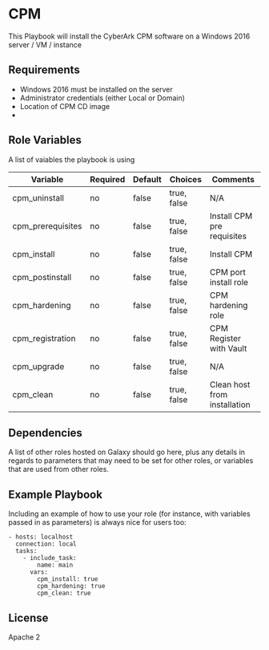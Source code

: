 CPM
=========

This Playbook will install the CyberArk CPM software on a Windows 2016 server / VM / instance

Requirements
------------

- Windows 2016 must be installed on the server
- Administrator credentials (either Local or Domain)
- Location of CPM CD image
- 

Role Variables
--------------

A list of vaiables the playbook is using 

| Variable                  | Required | Default | Choices                   | Comments                                 |
|---------------------------|----------|---------|---------------------------|------------------------------------------|
| cpm_uninstall             | no       | false   | true, false               | N/A                                      |
| cpm_prerequisites         | no       | false   | true, false               | Install CPM pre requisites               |
| cpm_install               | no       | false   | true, false               | Install CPM                              |
| cpm_postinstall           | no       | false   | true, false               | CPM port install role                    |
| cpm_hardening             | no       | false   | true, false               | CPM hardening role                       |
| cpm_registration          | no       | false   | true, false               | CPM Register with Vault                  |
| cpm_upgrade               | no       | false   | true, false               | N/A                                      |
| cpm_clean                 | no       | false   | true, false               | Clean host from installation             |


Dependencies
------------

A list of other roles hosted on Galaxy should go here, plus any details in regards to parameters that may need to be set for other roles, or variables that are used from other roles.

Example Playbook
----------------

Including an example of how to use your role (for instance, with variables passed in as parameters) is always nice for users too:

    - hosts: localhost
      connection: local
      tasks:
        - include_task:
            name: main
          vars:
            cpm_install: true
            cpm_hardening: true
            cpm_clean: true

License
-------

Apache 2 
